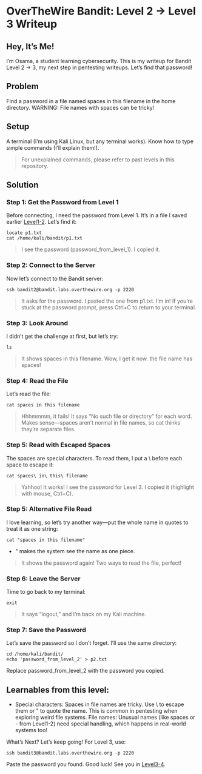 # OverTheWire Bandit: Level 2 → Level 3 Writeup

## Hey, It’s Me!
I’m Osama, a student learning cybersecurity. This is my writeup for Bandit Level 2 → 3, my next step in pentesting writeups. Let’s find that password!

## Problem
Find a password in a file named spaces in this filename in the home directory. WARNING: File names with spaces can be tricky!

## Setup
A terminal (I’m using Kali Linux, but any terminal works).
Know how to type simple commands (I’ll explain them!).
> For unexplained commands, please refer to past levels in this repository.

## Solution
### Step 1: Get the Password from Level 1
Before connecting, I need the password from Level 1. It’s in a file I saved earlier [Level1-2](Level1-2.md). Let’s find it:
```
locate p1.txt
cat /home/kali/bandit/p1.txt
```
> I see the password (password_from_level_1). I copied it.

### Step 2: Connect to the Server
Now let’s connect to the Bandit server:
```
ssh bandit2@bandit.labs.overthewire.org -p 2220
```
> It asks for the password. I pasted the one from p1.txt. I’m in! If you’re stuck at the password prompt, press Ctrl+C to return to your terminal.

### Step 3: Look Around
I didn’t get the challenge at first, but let’s try:
```
ls
```
> It shows spaces in this filename. Wow, I get it now. the file name has spaces!

### Step 4: Read the File
Let’s read the file:
```
cat spaces in this filename
```
> Hhhmmmm, it fails! It says “No such file or directory” for each word. Makes sense—spaces aren’t normal in file names, so cat thinks they’re separate files.

### Step 5: Read with Escaped Spaces
The spaces are special characters. To read them, I put a \ before each space to escape it:
```
cat spaces\ in\ this\ filename
```
> Yahhoo! It works! I see the password for Level 3. I copied it (highlight with mouse, Ctrl+C).

### Step 5: Alternative File Read
I love learning, so let’s try another way—put the whole name in quotes to treat it as one string:
```
cat "spaces in this filename"
```
- " makes the system see the name as one piece.
> It shows the password again! Two ways to read the file, perfect!

### Step 6: Leave the Server
Time to go back to my terminal:
```
exit
```
> It says “logout,” and I’m back on my Kali machine.

### Step 7: Save the Password
Let’s save the password so I don’t forget. I’ll use the same directory:
```
cd /home/kali/bandit/
echo 'password_from_level_2' > p2.txt
```
Replace password_from_level_2 with the password you copied.

## Learnables from this level:
- Special characters: Spaces in file names are tricky. Use \ to escape them or " to quote the name. This is common in pentesting when exploring weird file systems.
File names: Unusual names (like spaces or - from Level1-2) need special handling, which happens in real-world systems too!

What’s Next?
Let’s keep going! For Level 3, use:
```
ssh bandit3@bandit.labs.overthewire.org -p 2220
```
Paste the password you found. Good luck! See you in [Level3-4](Level3-4.md).
